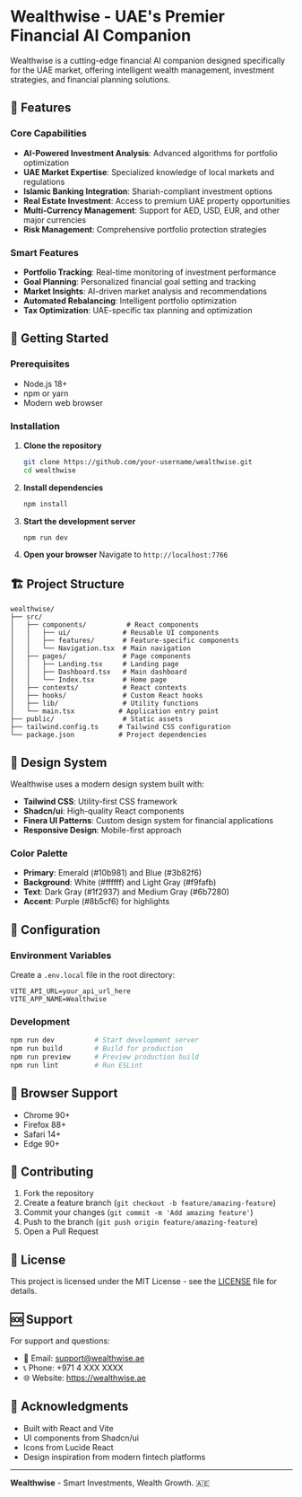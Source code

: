 # Wealthwise - UAE's Premier Financial AI Companion

Wealthwise is a cutting-edge financial AI companion designed specifically for the UAE market, offering intelligent wealth management, investment strategies, and financial planning solutions.

## 🌟 Features

### Core Capabilities
- **AI-Powered Investment Analysis**: Advanced algorithms for portfolio optimization
- **UAE Market Expertise**: Specialized knowledge of local markets and regulations
- **Islamic Banking Integration**: Shariah-compliant investment options
- **Real Estate Investment**: Access to premium UAE property opportunities
- **Multi-Currency Management**: Support for AED, USD, EUR, and other major currencies
- **Risk Management**: Comprehensive portfolio protection strategies

### Smart Features
- **Portfolio Tracking**: Real-time monitoring of investment performance
- **Goal Planning**: Personalized financial goal setting and tracking
- **Market Insights**: AI-driven market analysis and recommendations
- **Automated Rebalancing**: Intelligent portfolio optimization
- **Tax Optimization**: UAE-specific tax planning and optimization

## 🚀 Getting Started

### Prerequisites
- Node.js 18+ 
- npm or yarn
- Modern web browser

### Installation

1. **Clone the repository**
   ```bash
   git clone https://github.com/your-username/wealthwise.git
   cd wealthwise
   ```

2. **Install dependencies**
   ```bash
   npm install
   ```

3. **Start the development server**
   ```bash
   npm run dev
   ```

4. **Open your browser**
   Navigate to `http://localhost:7766`

## 🏗️ Project Structure

```
wealthwise/
├── src/
│   ├── components/          # React components
│   │   ├── ui/             # Reusable UI components
│   │   ├── features/       # Feature-specific components
│   │   └── Navigation.tsx  # Main navigation
│   ├── pages/              # Page components
│   │   ├── Landing.tsx     # Landing page
│   │   ├── Dashboard.tsx   # Main dashboard
│   │   └── Index.tsx       # Home page
│   ├── contexts/           # React contexts
│   ├── hooks/              # Custom React hooks
│   ├── lib/                # Utility functions
│   └── main.tsx           # Application entry point
├── public/                 # Static assets
├── tailwind.config.ts     # Tailwind CSS configuration
└── package.json           # Project dependencies
```

## 🎨 Design System

Wealthwise uses a modern design system built with:
- **Tailwind CSS**: Utility-first CSS framework
- **Shadcn/ui**: High-quality React components
- **Finera UI Patterns**: Custom design system for financial applications
- **Responsive Design**: Mobile-first approach

### Color Palette
- **Primary**: Emerald (#10b981) and Blue (#3b82f6)
- **Background**: White (#ffffff) and Light Gray (#f9fafb)
- **Text**: Dark Gray (#1f2937) and Medium Gray (#6b7280)
- **Accent**: Purple (#8b5cf6) for highlights

## 🔧 Configuration

### Environment Variables
Create a `.env.local` file in the root directory:

```env
VITE_API_URL=your_api_url_here
VITE_APP_NAME=Wealthwise
```

### Development
```bash
npm run dev          # Start development server
npm run build        # Build for production
npm run preview      # Preview production build
npm run lint         # Run ESLint
```

## 📱 Browser Support

- Chrome 90+
- Firefox 88+
- Safari 14+
- Edge 90+

## 🤝 Contributing

1. Fork the repository
2. Create a feature branch (`git checkout -b feature/amazing-feature`)
3. Commit your changes (`git commit -m 'Add amazing feature'`)
4. Push to the branch (`git push origin feature/amazing-feature`)
5. Open a Pull Request

## 📄 License

This project is licensed under the MIT License - see the [LICENSE](LICENSE) file for details.

## 🆘 Support

For support and questions:
- 📧 Email: support@wealthwise.ae
- 📞 Phone: +971 4 XXX XXXX
- 🌐 Website: https://wealthwise.ae

## 🙏 Acknowledgments

- Built with React and Vite
- UI components from Shadcn/ui
- Icons from Lucide React
- Design inspiration from modern fintech platforms

---

**Wealthwise** - Smart Investments, Wealth Growth. 🇦🇪
